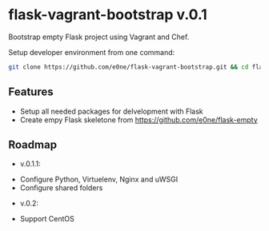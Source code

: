 flask-vagrant-bootstrap v.0.1
=======================

Bootstrap empty Flask project using Vagrant and Chef.

Setup developer environment from one command:

```sh
git clone https://github.com/e0ne/flask-vagrant-bootstrap.git && cd flask-vagrant-bootstrap && vagrant up
```


Features
--------

* Setup all needed packages for delvelopment with Flask
* Create empy Flask skeletone from https://github.com/e0ne/flask-empty


Roadmap
-------
* v.0.1.1:
- Configure Python, Virtuelenv, Nginx and uWSGI
- Configure shared folders

* v.0.2:
- Support CentOS

